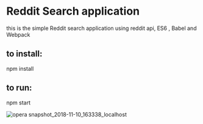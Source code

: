 # Reddit Search application 

this is the simple Reddit search application using reddit api, ES6 , Babel and Webpack

## to install:
npm install

## to run:
npm start

![opera snapshot_2018-11-10_163338_localhost](https://user-images.githubusercontent.com/14261123/48300702-1a631400-e508-11e8-9677-806e3f988fd2.png)
